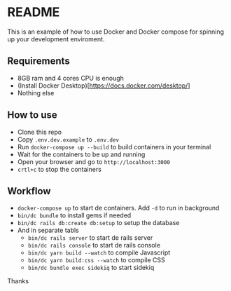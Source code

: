 # README

This is an example of how to use Docker and Docker compose for spinning up your development enviroment.

## Requirements
- 8GB ram and 4 cores CPU is enough
- (Install Docker Desktop)[https://docs.docker.com/desktop/]
- Nothing else

## How to use
- Clone this repo
- Copy `.env.dev.example` to `.env.dev`
- Run `docker-compose up --build` to build containers in your terminal
- Wait for the containers to be up and running
- Open your browser and go to `http://localhost:3000`
- `crtl+c` to stop the containers

## Workflow
- `docker-compose up` to start de containers. Add `-d` to run in background
- `bin/dc bundle`  to install gems if needed
- `bin/dc rails db:create db:setup` to setup the database
- And in separate tabls
  - `bin/dc rails server` to start de rails server
  - `bin/dc rails console` to start de rails console
  - `bin/dc yarn build --watch` to compile Javascript
  - `bin/dc yarn build:css --watch` to compile CSS
  - `bin/dc bundle exec sidekiq` to start sidekiq 

Thanks

